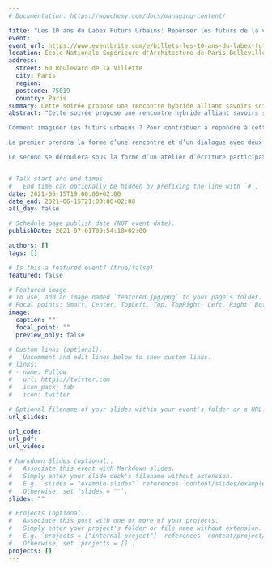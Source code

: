 ```yaml
---
# Documentation: https://wowchemy.com/docs/managing-content/

title: "Les 10 ans du Labex Futurs Urbains: Repenser les futurs de la ville"
event:
event_url: https://www.eventbrite.com/e/billets-les-10-ans-du-labex-futurs-urbains-soiree-du-15-juin-2021-157212441645
location: École Nationale Supérieure d'Architecture de Paris-Belleville
address: 
  street: 60 Boulevard de la Villette 
  city: Paris
  region:
  postcode: 75019
  country: Paris
summary: Cette soirée propose une rencontre hybride alliant savoirs scientifiques et sensibilités artistiques pour réfléchir aux futurs de la ville.
abstract: "Cette soirée propose une rencontre hybride alliant savoirs scientifiques et sensibilités artistiques pour réfléchir aux futurs de la ville.Au-delà des projections scientifiques, que peuvent signifier concrètement les impacts des dérèglements environnementaux sur nos vies quotidiennes ? Infrastructures, lien social, transitions écologique et économique, politique migratoire sont autant de dimensions majeures des réponses à cette question.

Comment imaginer les futurs urbains ? Pour contribuer à répondre à cette question, la soirée s’articulera en deux temps :

Le premier prendra la forme d’une rencontre et d’un dialogue avec deux scientifiques, Fanny Lopez et Vincent Viguié, pour discuter des manières de repenser les futurs de la ville.

Le second se déroulera sous la forme d’un atelier d’écriture participatif, pour construire un récit collectif sous le prisme des fictions climatiques."


# Talk start and end times.
#   End time can optionally be hidden by prefixing the line with `#`.
date: 2021-06-15T19:00:00+02:00
date_end: 2021-06-15T21:00:00+02:00
all_day: false

# Schedule page publish date (NOT event date).
publishDate: 2021-07-01T00:54:18+02:00

authors: []
tags: []

# Is this a featured event? (true/false)
featured: false

# Featured image
# To use, add an image named `featured.jpg/png` to your page's folder. 
# Focal points: Smart, Center, TopLeft, Top, TopRight, Left, Right, BottomLeft, Bottom, BottomRight.
image:
  caption: ""
  focal_point: ""
  preview_only: false

# Custom links (optional).
#   Uncomment and edit lines below to show custom links.
# links:
# - name: Follow
#   url: https://twitter.com
#   icon_pack: fab
#   icon: twitter

# Optional filename of your slides within your event's folder or a URL.
url_slides:

url_code:
url_pdf:
url_video:

# Markdown Slides (optional).
#   Associate this event with Markdown slides.
#   Simply enter your slide deck's filename without extension.
#   E.g. `slides = "example-slides"` references `content/slides/example-slides.md`.
#   Otherwise, set `slides = ""`.
slides: ""

# Projects (optional).
#   Associate this post with one or more of your projects.
#   Simply enter your project's folder or file name without extension.
#   E.g. `projects = ["internal-project"]` references `content/project/deep-learning/index.md`.
#   Otherwise, set `projects = []`.
projects: []
---
```

